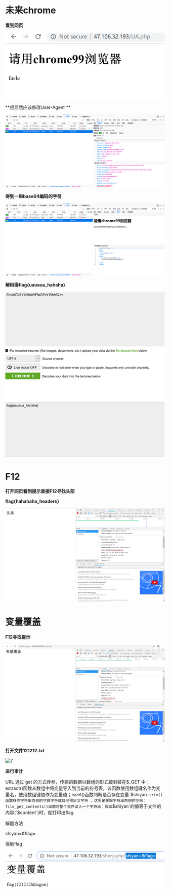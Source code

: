 # 未来chrome

**看到网页**

![Aaron Swartz](https://github.com/0devil/tupian/raw/957947e0fda95584ca3d55110d85a842b3c449ab/chrome99.png)

**很显然应该修改User-Agent **

  ![Aaron Swartz](https://github.com/0devil/tupian/raw/master/chrome992.png)





**得到一串base64编码的字符**

![3](https://github.com/0devil/tupian/raw/master/chrome993.png)

**解码得flag{uauaua_hahaha}**

![2](https://github.com/0devil/tupian/raw/master/chrome994.png)

# F12

**打开网页看到提示直接F12寻找头部**

**flag{hahahaha_headers}**

![3](https://github.com/0devil/tupian/raw/master/f121.png)

# 变量覆盖

**F12寻找提示**

![5](https://github.com/0devil/tupian/raw/master/bian1.png)

**打开文件121212.txt**

![7](C:\Users\pro4\AppData\Roaming\Typora\typora-user-images\1540464136457.png)

**进行审计**

URL 通过 get 的方式传参，传输的数据以数组的形式被封装在$_GET 中；extract()函数从数组中将变量导入到当前的符号表，该函数使用数组键名作为变量名，使用数组键值作为变量值；isset()函数判断是否存在变量`$shiyan`;trim()函数移除字符串两侧的空白字符或其他预定义字符 ，这里是移除字符串两侧的空格；file_get_contents()函数将整个文件读入一个字符串；假如`$shiyan`的值等于文件的内容(`$content`)时，就打印出flag

解题方法

shiyan=&flag=

得到flag

![0](https://github.com/0devil/tupian/raw/master/bian30.png)

